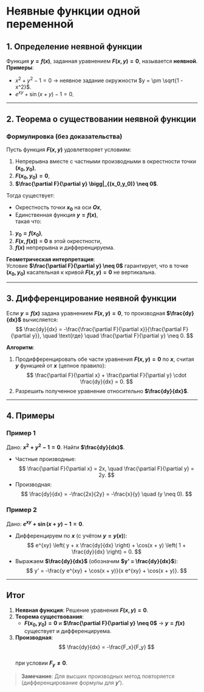 # Неявные функции одной переменной

## 1. **Определение неявной функции**  
Функция **$y = f(x)$**, заданная уравнением **$F(x, y) = 0$**, называется **неявной**.  
**Примеры**:  
- $x^2 + y^2 - 1 = 0$ → неявное задание окружности $y = \pm \sqrt{1 - x^2}$.  
- $e^{xy} + \sin(x + y) - 1 = 0$.

---

## 2. **Теорема о существовании неявной функции**  
### Формулировка (без доказательства)  
Пусть функция **$F(x, y)$** удовлетворяет условиям:  
1. Непрерывна вместе с частными производными в окрестности точки **$(x_0, y_0)$**,  
2. **$F(x_0, y_0) = 0$**,  
3. **$\frac{\partial F}{\partial y} \bigg|_{(x_0,y_0)} \neq 0$**.  

Тогда существует:  
- Окрестность точки **$x_0$** на оси **$Ox$**,  
- Единственная функция **$y = f(x)$**,  
такая что:  
1. **$y_0 = f(x_0)$**,  
2. **$F(x, f(x)) \equiv 0$** в этой окрестности,  
3. **$f(x)$** непрерывна и дифференцируема.  

**Геометрическая интерпретация**:  
Условие **$\frac{\partial F}{\partial y} \neq 0$** гарантирует, что в точке **$(x_0,y_0)$** касательная к кривой **$F(x,y)=0$** не вертикальна.  

---

## 3. **Дифференцирование неявной функции**  
Если **$y = f(x)$** задана уравнением **$F(x, y) = 0$**, то производная **$\frac{dy}{dx}$** вычисляется:  
$$
\frac{dy}{dx} = -\frac{\frac{\partial F}{\partial x}}{\frac{\partial F}{\partial y}}, \quad \text{где} \quad \frac{\partial F}{\partial y} \neq 0.
$$  

**Алгоритм**:  
1. Продифференцировать обе части уравнения **$F(x,y) = 0$** по **$x$**, считая **$y$** функцией от **$x$** (цепное правило):  
   $$
   \frac{\partial F}{\partial x} + \frac{\partial F}{\partial y} \cdot \frac{dy}{dx} = 0.
   $$  
2. Разрешить полученное уравнение относительно **$\frac{dy}{dx}$**.  

---

## 4. **Примеры**  
### Пример 1  
Дано: **$x^2 + y^2 - 1 = 0$**. Найти **$\frac{dy}{dx}$**.  
- Частные производные:  
  $$
  \frac{\partial F}{\partial x} = 2x, \quad \frac{\partial F}{\partial y} = 2y.
  $$  
- Производная:  
  $$
  \frac{dy}{dx} = -\frac{2x}{2y} = -\frac{x}{y} \quad (y \neq 0).
  $$  

### Пример 2  
Дано: **$e^{xy} + \sin(x + y) - 1 = 0$**.  
- Дифференцируем по **$x$** (с учётом **$y = y(x)$**):  
  $$
  e^{xy} \left( y + x \frac{dy}{dx} \right) + \cos(x + y) \left( 1 + \frac{dy}{dx} \right) = 0.
  $$  
- Выражаем **$\frac{dy}{dx}$** (обозначим **$y' = \frac{dy}{dx}$**):  
  $$
  y' = -\frac{y e^{xy} + \cos(x + y)}{x e^{xy} + \cos(x + y)}.
  $$  

---

## Итог  
1. **Неявная функция**: Решение уравнения **$F(x,y) = 0$**.  
2. **Теорема существования**:  
   - **$F(x_0,y_0) = 0$** и **$\frac{\partial F}{\partial y} \neq 0$** → **$y = f(x)$** существует и дифференцируема.  
1. **Производная**:  
   $$
   \frac{dy}{dx} = -\frac{F_x}{F_y}
   $$  
   при условии **$F_y \neq 0$**.  

> **Замечание**: Для высших производных метод повторяется (дифференцирование формулы для **$y'$**).